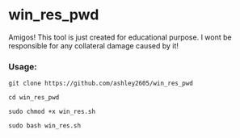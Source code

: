 # win_res_pwd
Amigos! This tool is just created for educational purpose. I wont be responsible for any collateral damage caused by it! 

### Usage:
```
git clone https://github.com/ashley2605/win_res_pwd

cd win_res_pwd

sudo chmod +x win_res.sh 

sudo bash win_res.sh
```
